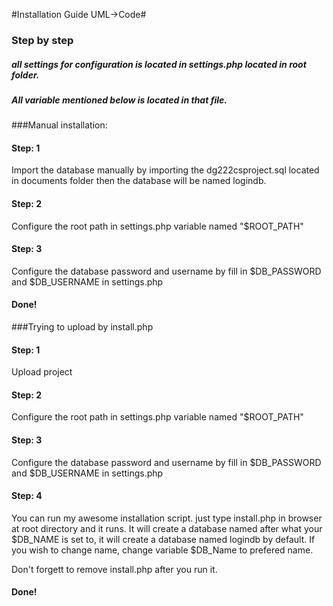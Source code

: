 #Installation Guide UML->Code#

### Step by step
##### all settings for configuration is located in settings.php located in root folder.
##### All variable mentioned below is located in that file.


###Manual installation: 
#### Step: 1
Import the database manually by importing the dg222csproject.sql located in documents folder then the database will be named logindb.

#### Step: 2
Configure the root path in settings.php variable named "$ROOT_PATH"

#### Step: 3
Configure the database password and username by fill in $DB_PASSWORD and $DB_USERNAME in settings.php

#### Done!

###Trying to upload by install.php

#### Step: 1

Upload project

#### Step: 2
Configure the root path in settings.php variable named "$ROOT_PATH"

#### Step: 3
Configure the database password and username by fill in $DB_PASSWORD and $DB_USERNAME in settings.php

#### Step: 4
You can run my awesome installation script. just type install.php in browser at root directory and it runs.
It will create a database named after what your $DB_NAME is set to, it will create a database named logindb by default.
If you wish to change name, change variable $DB_Name to prefered name.

Don't forgett to remove install.php after you run it.


#### Done!
